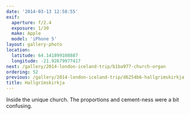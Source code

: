 ```yaml
---
date: '2014-03-13 12:58:55'
exif:
  aperture: f/2.4
  exposure: 1/30
  make: Apple
  model: 'iPhone 5'
layout: gallery-photo
location:
  latitude: 64.141899108887
  longitude: -21.92679977417
next: /gallery/2014-london-iceland-trip/b1ba977-church-organ
ordering: 52
previous: /gallery/2014-london-iceland-trip/d6254b6-hallgrimskirkja
title: Hallgrímskirkja
---
```


Inside the unique church. The proportions and cement-ness were a bit confusing.
